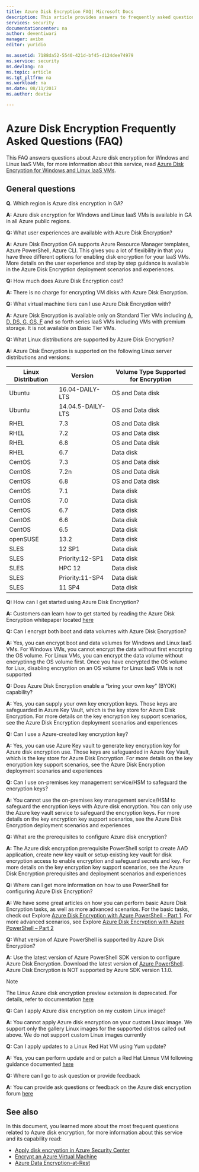 ```yaml
---
title: Azure Disk Encryption FAQ| Microsoft Docs
description: This article provides answers to frequently asked questions for Microsoft Azure Disk Encryption for Windows and Linux IaaS VMs.
services: security
documentationcenter: na
author: deventiwari
manager: avibm
editor: yuridio

ms.assetid: 7188da52-5540-421d-bf45-d124dee74979
ms.service: security
ms.devlang: na
ms.topic: article
ms.tgt_pltfrm: na
ms.workload: na
ms.date: 08/11/2017
ms.author: devtiw

---
```

# Azure Disk Encryption Frequently Asked Questions (FAQ)

This FAQ answers questions about Azure disk encryption for Windows and Linux IaaS VMs, for more information about this service, read [Azure Disk Encryption for Windows and Linux IaaS VMs](https://docs.microsoft.com/azure/security/azure-security-disk-encryption).

## General questions
**Q.** Which region is Azure disk encryption in GA?

**A:** Azure disk encryption for Windows and Linux IaaS VMs is available in GA in all Azure public regions.

**Q:** What user experiences are available with Azure Disk Encryption?

**A:** Azure Disk Encryption GA supports Azure Resource Manager templates, Azure PowerShell, Azure CLI. This gives you a lot of flexibility in that you have three different options for enabling disk encryption for your IaaS VMs. More details on the user experience and step by step guidance is available in the Azure Disk Encryption deployment scenarios and experiences.

**Q:** How much does Azure Disk Encryption cost?

**A:** There is no charge for encrypting VM disks with Azure Disk Encryption.

**Q:** What virtual machine tiers can I use Azure Disk Encryption with?

**A:** Azure Disk Encryption is available only on Standard Tier VMs including [A, D, DS, G, GS, F](https://azure.microsoft.com/pricing/details/virtual-machines/) and so forth series IaaS VMs including VMs with premium storage. It is not available on Basic Tier VMs.

**Q:** What Linux distributions are supported by Azure Disk Encryption?

**A:** Azure Disk Encryption is supported on the following Linux server distributions and versions:

| Linux Distribution | Version | Volume Type Supported for Encryption|
| --- | --- |--- |
| Ubuntu | 16.04-DAILY-LTS | OS and Data disk |
| Ubuntu | 14.04.5-DAILY-LTS | OS and Data disk |
| RHEL | 7.3 | OS and Data disk |
| RHEL | 7.2 | OS and Data disk |
| RHEL | 6.8 | OS and Data disk |
| RHEL | 6.7 | Data disk |
| CentOS | 7.3 | OS and Data disk |
| CentOS | 7.2n | OS and Data disk |
| CentOS | 6.8 | OS and Data disk |
| CentOS | 7.1 | Data disk |
| CentOS | 7.0 | Data disk |
| CentOS | 6.7 | Data disk |
| CentOS | 6.6 | Data disk |
| CentOS | 6.5 | Data disk |
| openSUSE | 13.2 | Data disk |
| SLES | 12 SP1 | Data disk |
| SLES | Priority:12-SP1 | Data disk |
| SLES | HPC 12 | Data disk |
| SLES | Priority:11-SP4 | Data disk |
| SLES | 11 SP4 | Data disk |

**Q:** How can I get started using Azure Disk Encryption?

**A:** Customers can learn how to get started by reading the Azure Disk Encryption whitepaper located [here](https://docs.microsoft.com/azure/security/azure-security-disk-encryption)

**Q:** Can I encrypt both boot and data volumes with Azure Disk Encryption?

**A:** Yes, you can encrypt boot and data volumes for Windows and Linux IaaS VMs. For Windows VMs, you cannot encrypt the data without first encrpting the OS volume. For Linux VMs, you can encrypt the data volume without encryptinng the OS volume first. Once you have encrypted the OS volume for Liux, disabling encryption on an OS volume for Linux IaaS VMs is not supported

**Q:** Does Azure Disk Encryption enable a “bring your own key” (BYOK) capability?

**A:** Yes, you can supply your own key encryption keys. Those keys are safeguarded in Azure Key Vault, which is the key store for Azure Disk Encryption. For more details on the key encryption key support scenarios, see the Azure Disk Encryption deployment scenarios and experiences

**Q:** Can I use a Azure-created key encryption key?

**A:** Yes, you can use Azure Key vault to generate key encryption key for Azure disk encryption use. Those keys are safeguarded in Azure Key Vault, which is the key store for Azure Disk Encryption. For more details on the key encryption key support scenarios, see the Azure Disk Encryption deployment scenarios and experiences

**Q:** Can I use on-premises key management service/HSM to safeguard the encryption keys?

**A:** You cannot use the on-premises key management service/HSM to safeguard the encryption keys with Azure disk encryption. You can only use the Azure key vault service to safeguard the encryption keys. For more details on the key encryption key support scenarios, see the Azure Disk Encryption deployment scenarios and experiences

**Q:** What are the prerequisites to configure Azure disk encryption?

**A:** The Azure disk encryption prerequisite PowerShell script to create AAD application, create new key vault or setup existing key vault for disk encryption access to enable encryption and safeguard secrets and key.  For more details on the key encryption key support scenarios, see the Azure Disk Encryption prerequisites and deployment scenarios and experiences

**Q:** Where can I get more information on how to use PowerShell for configuring Azure Disk Encryption?

**A:** We have some great articles on how you can perform basic Azure Disk Encryption tasks, as well as more advanced scenarios. For the basic tasks, check out Explore [Azure Disk Encryption with Azure PowerShell - Part 1](https://blogs.msdn.microsoft.com/azuresecurity/2015/11/16/explore-azure-disk-encryption-with-azure-powershell/). For more advanced scenarios, see Explore [Azure Disk Encryption with Azure PowerShell – Part 2](https://blogs.msdn.microsoft.com/azuresecurity/2015/11/21/explore-azure-disk-encryption-with-azure-powershell-part-2/)

**Q:** What version of Azure PowerShell is supported by Azure Disk Encryption?

**A:** Use the latest version of Azure PowerShell SDK version to configure Azure Disk Encryption. Download the latest version of [Azure PowerShell](https://github.com/Azure/azure-powershell/releases). Azure Disk Encryption is NOT supported by Azure SDK version 1.1.0.

> [!NOTE]
> The Linux Azure disk encryption preview extension is deprecated. For details, refer to documentation [here](https://blogs.msdn.microsoft.com/azuresecurity/2017/07/12/deprecating-azure-disk-encryption-preview-extension-for-linux-iaas-vms/)

**Q:** Can I apply Azure disk encryption on my custom Linux image?

**A:** You cannot apply Azure disk encryption on your custom Linux image. We support only the gallery Linux images for the supported distros called out above. We do not support custom Linux images currently

**Q:** Can I apply updates to a Linux Red Hat VM using Yum update?

**A:** Yes, you can perform update and or patch a Red Hat Linnux VM following guidance documented [here](https://blogs.msdn.microsoft.com/azuresecurity/2017/07/13/applying-updates-to-a-encrypted-azure-iaas-red-hat-vm-using-yum-update/)

**Q:** Where can I go to ask question or provide feedback

**A:** You can provide ask questions or feedback on the Azure disk encryption forum [here](https://social.msdn.microsoft.com/Forums/home?forum=AzureDiskEncryption)

## See also

In this document, you learned more about the most frequent questions related to Azure disk encryption, for more information about this service and its capability read:

- [Apply disk encryption in Azure Security Center](https://docs.microsoft.com/azure/security-center/security-center-apply-disk-encryption)
- [Encrypt an Azure Virtual Machine](https://docs.microsoft.com/azure/security-center/security-center-disk-encryption)
- [Azure Data Encryption-at-Rest](https://docs.microsoft.com/azure/security/azure-security-encryption-atrest)
